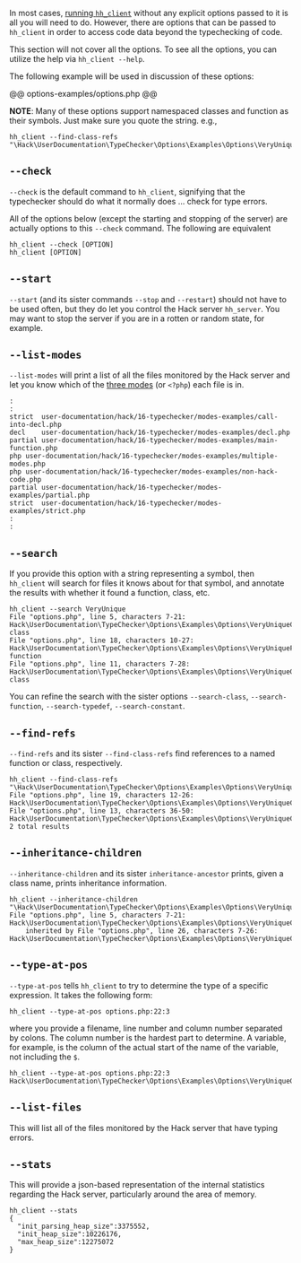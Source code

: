 In most cases, [running `hh_client`](04-running.md) without any explicit options passed to it is all you will need to do. However, there are options that can be passed to `hh_client` in order to access code data beyond the typechecking of code.

This section will not cover all the options. To see all the options, you can utilize the help via `hh_client --help`.

The following example will be used in discussion of these options:

@@ options-examples/options.php @@

**NOTE**: Many of these options support namespaced classes and function as their symbols. Just make sure you quote the string. e.g.,

```
hh_client --find-class-refs "\Hack\UserDocumentation\TypeChecker\Options\Examples\Options\VeryUniqueClass"
```

## `--check`

`--check` is the default command to `hh_client`, signifying that the typechecker should do what it normally does ... check for type errors.

All of the options below (except the starting and stopping of the server) are actually options to this `--check` command. The following are equivalent

```
hh_client --check [OPTION]
hh_client [OPTION]
```

## `--start`

`--start` (and its sister commands `--stop` and `--restart`) should not have to be used often, but they do let you control the Hack server `hh_server`. You may want to stop the server if you are in a rotten or random state, for example.

## `--list-modes`

`--list-modes` will print a list of all the files monitored by the Hack server and let you know which of the [three modes](05-modes.md) (or `<?php`) each file is in.

```
:
:
strict  user-documentation/hack/16-typechecker/modes-examples/call-into-decl.php
decl    user-documentation/hack/16-typechecker/modes-examples/decl.php
partial user-documentation/hack/16-typechecker/modes-examples/main-function.php
php user-documentation/hack/16-typechecker/modes-examples/multiple-modes.php
php user-documentation/hack/16-typechecker/modes-examples/non-hack-code.php
partial user-documentation/hack/16-typechecker/modes-examples/partial.php
strict  user-documentation/hack/16-typechecker/modes-examples/strict.php
:
:
```

## `--search`

If you provide this option with a string representing a symbol, then `hh_client` will search for files it knows about for that symbol, and annotate the results with whether it found a function, class, etc.

```
hh_client --search VeryUnique
File "options.php", line 5, characters 7-21: Hack\UserDocumentation\TypeChecker\Options\Examples\Options\VeryUniqueClass, class
File "options.php", line 18, characters 10-27: Hack\UserDocumentation\TypeChecker\Options\Examples\Options\VeryUniqueFunction, function
File "options.php", line 11, characters 7-28: Hack\UserDocumentation\TypeChecker\Options\Examples\Options\VeryUniqueGenericClass, class
```

You can refine the search with the sister options `--search-class`, `--search-function`, `--search-typedef`, `--search-constant`.

## `--find-refs`

`--find-refs` and its sister `--find-class-refs` find references to a named function or class, respectively.

```
hh_client --find-class-refs "\Hack\UserDocumentation\TypeChecker\Options\Examples\Options\VeryUniqueClass"
File "options.php", line 19, characters 12-26: Hack\UserDocumentation\TypeChecker\Options\Examples\Options\VeryUniqueClass::__construct
File "options.php", line 13, characters 36-50: Hack\UserDocumentation\TypeChecker\Options\Examples\Options\VeryUniqueClass
2 total results
```

## `--inheritance-children`

`--inheritance-children` and its sister `inheritance-ancestor` prints, given a class name, prints inheritance information.

```
hh_client --inheritance-children "\Hack\UserDocumentation\TypeChecker\Options\Examples\Options\VeryUniqueClass"
File "options.php", line 5, characters 7-21: Hack\UserDocumentation\TypeChecker\Options\Examples\Options\VeryUniqueClass
    inherited by File "options.php", line 26, characters 7-26: Hack\UserDocumentation\TypeChecker\Options\Examples\Options\VeryUniqueClassChild
```

## `--type-at-pos`

`--type-at-pos` tells `hh_client` to try to determine the type of a specific expression. It takes the following form:

```
hh_client --type-at-pos options.php:22:3
```

where you provide a filename, line number and column number separated by colons. The column number is the hardest part to determine. A variable, for example, is the column of the actual start of the name of the variable, not including the `$`.

```
hh_client --type-at-pos options.php:22:3
Hack\UserDocumentation\TypeChecker\Options\Examples\Options\VeryUniqueGenericClass
```

## `--list-files`

This will list all of the files monitored by the Hack server that have typing errors.

## `--stats`

This will provide a json-based representation of the internal statistics regarding the Hack server, particularly around the area of memory.

```
hh_client --stats
{
  "init_parsing_heap_size":3375552,
  "init_heap_size":10226176,
  "max_heap_size":12275072
}
```
